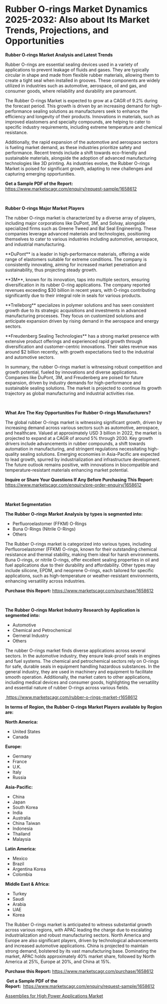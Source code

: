<p><h1>Rubber O-rings Market Dynamics 2025-2032: Also about Its Market Trends, Projections, and Opportunities</h1></p><p><strong>Rubber O-rings Market Analysis and Latest Trends</strong></p>
<p><p>Rubber O-rings are essential sealing devices used in a variety of applications to prevent leakage of fluids and gases. They are typically circular in shape and made from flexible rubber materials, allowing them to create a tight seal when installed in grooves. These components are widely utilized in industries such as automotive, aerospace, oil and gas, and consumer goods, where reliability and durability are paramount.</p><p>The Rubber O-rings Market is expected to grow at a CAGR of 9.2% during the forecast period. This growth is driven by an increasing demand for high-performance sealing solutions as manufacturers seek to enhance the efficiency and longevity of their products. Innovations in materials, such as improved elastomers and specialty compounds, are helping to cater to specific industry requirements, including extreme temperature and chemical resistance.</p><p>Additionally, the rapid expansion of the automotive and aerospace sectors is fueling market demand, as these industries prioritize safety and performance. Recent trends include a shift towards eco-friendly and sustainable materials, alongside the adoption of advanced manufacturing technologies like 3D printing. As industries evolve, the Rubber O-rings Market is poised for significant growth, adapting to new challenges and capturing emerging opportunities.</p></p>
<p><strong>Get a Sample PDF of the Report:&nbsp;</strong> <a href="https://www.marketscagr.com/enquiry/request-sample/1658612?utm_campaign=2476&utm_medium=2&utm_source=Github&utm_content=ia&utm_term=23032025&utm_id=rubber-o-rings">https://www.marketscagr.com/enquiry/request-sample/1658612</a></p>
<p>&nbsp;</p>
<p><strong>Rubber O-rings Major Market Players</strong></p>
<p><p>The rubber O-rings market is characterized by a diverse array of players, including major corporations like DuPont, 3M, and Solvay, alongside specialized firms such as Greene Tweed and Bal Seal Engineering. These companies leverage advanced materials and technologies, positioning themselves to cater to various industries including automotive, aerospace, and industrial manufacturing.</p><p>**DuPont** is a leader in high-performance materials, offering a wide range of elastomers suitable for extreme conditions. The company is consistently innovating, aiming for increased market penetration and sustainability, thus projecting steady growth.</p><p>**3M**, known for its innovation, taps into multiple sectors, ensuring diversification in its rubber O-ring applications. The company reported revenues exceeding $30 billion in recent years, with O-rings contributing significantly due to their integral role in seals for various products.</p><p>**Trelleborg** specializes in polymer solutions and has seen consistent growth due to its strategic acquisitions and investments in advanced manufacturing processes. They focus on customized solutions and anticipate expansion driven by rising demand in the aerospace and energy sectors.</p><p>**Freudenberg Sealing Technologies** has a strong market presence with extensive product offerings and experienced rapid growth through diversification and customer-centric innovations. Their sales revenue was around $2 billion recently, with growth expectations tied to the industrial and automotive sectors.</p><p>In summary, the rubber O-rings market is witnessing robust competition and growth potential, fueled by innovations and diverse applications. Companies like DuPont, 3M, and Freudenberg are poised for future expansion, driven by industry demands for high-performance and sustainable sealing solutions. The market is projected to continue its growth trajectory as global manufacturing and industrial activities rise.</p></p>
<p>&nbsp;</p>
<p><strong>What Are The Key Opportunities For Rubber O-rings Manufacturers?</strong></p>
<p><p>The global rubber O-rings market is witnessing significant growth, driven by increasing demand across various sectors such as automotive, aerospace, and healthcare. Valued at approximately USD 3 billion in 2022, the market is projected to expand at a CAGR of around 5% through 2030. Key growth drivers include advancements in rubber compounds, a shift towards automation in manufacturing, and stringent regulations necessitating high-quality sealing solutions. Emerging economies in Asia-Pacific are expected to lead growth, spurred by industrialization and infrastructure development. The future outlook remains positive, with innovations in biocompatible and temperature-resistant materials enhancing market potential.</p></p>
<p><strong>Inquire or Share Your Questions If Any Before Purchasing This Report:</strong> <a href="https://www.marketscagr.com/enquiry/pre-order-enquiry/1658612?utm_campaign=2476&utm_medium=2&utm_source=Github&utm_content=ia&utm_term=23032025&utm_id=rubber-o-rings">https://www.marketscagr.com/enquiry/pre-order-enquiry/1658612</a></p>
<p>&nbsp;</p>
<p><strong>Market Segmentation</strong></p>
<p><strong>The Rubber O-rings Market Analysis by types is segmented into:</strong></p>
<p><ul><li>Perfluoroelastomer (FFKM) O-Rings</li><li>Buna O-Rings (Nitrile O-Rings)</li><li>Others</li></ul></p>
<p><p>The Rubber O-rings market is categorized into various types, including Perfluoroelastomer (FFKM) O-rings, known for their outstanding chemical resistance and thermal stability, making them ideal for harsh environments. Buna O-rings, or nitrile O-rings, offer excellent sealing properties in oil and fuel applications due to their durability and affordability. Other types may include silicone, EPDM, and neoprene O-rings, each tailored for specific applications, such as high-temperature or weather-resistant environments, enhancing versatility across industries.</p></p>
<p><strong>Purchase this Report:&nbsp;</strong><a href="https://www.marketscagr.com/purchase/1658612?utm_campaign=2476&utm_medium=2&utm_source=Github&utm_content=ia&utm_term=23032025&utm_id=rubber-o-rings">https://www.marketscagr.com/purchase/1658612</a></p>
<p>&nbsp;</p>
<p><strong>The Rubber O-rings Market Industry Research by Application is segmented into:</strong></p>
<p><ul><li>Automotive</li><li>Chemical and Petrochemical</li><li>Gerneral Industry</li><li>Others</li></ul></p>
<p><p>The rubber O-rings market finds diverse applications across several sectors. In the automotive industry, they ensure leak-proof seals in engines and fuel systems. The chemical and petrochemical sectors rely on O-rings for safe, durable seals in equipment handling hazardous substances. In the general industry, they are used in machinery and equipment to facilitate smooth operation. Additionally, the market caters to other applications, including medical devices and consumer goods, highlighting the versatility and essential nature of rubber O-rings across various fields.</p></p>
<p><a href="https://www.marketscagr.com/rubber-o-rings-market-r1658612?utm_campaign=2476&utm_medium=2&utm_source=Github&utm_content=ia&utm_term=23032025&utm_id=rubber-o-rings">&nbsp;https://www.marketscagr.com/rubber-o-rings-market-r1658612</a></p>
<p><strong>In terms of Region, the Rubber O-rings Market Players available by Region are:</strong></p>
<p>
    <p> <strong> North America: </strong>
        <ul>
            <li>United States</li>
            <li>Canada</li>
        </ul>
        </p> 
    <p> <strong> Europe: </strong>
        <ul>
            <li>Germany</li>
            <li>France</li>
            <li>U.K.</li>
            <li>Italy</li>
            <li>Russia</li>
        </ul>
        </p> 
    <p> <strong> Asia-Pacific: </strong>
        <ul>
            <li>China</li>
            <li>Japan</li>
            <li>South Korea</li>
            <li>India</li>
            <li>Australia</li>
            <li>China Taiwan</li>
            <li>Indonesia</li>
            <li>Thailand</li>
            <li>Malaysia</li>
        </ul>
        </p> 
    <p> <strong> Latin America: </strong>
        <ul>
            <li>Mexico</li>
            <li>Brazil</li>
            <li>Argentina Korea</li>
            <li>Colombia</li>
        </ul>
        </p> 
    <p> <strong> Middle East & Africa: </strong>
        <ul>
            <li>Turkey</li>
            <li>Saudi</li>
            <li>Arabia</li>
            <li>UAE</li>
            <li>Korea</li>
        </ul>
    </p>
    </p>
<p><p>The Rubber O-rings market is anticipated to witness substantial growth across various regions, with APAC leading the charge due to escalating industrialization and robust manufacturing sectors. North America and Europe are also significant players, driven by technological advancements and increased automotive applications. China is projected to maintain strong demand, bolstered by its vast manufacturing base. Dominating the market, APAC holds approximately 40% market share, followed by North America at 25%, Europe at 20%, and China at 15%.</p></p>
<p><strong>Purchase this Report: </strong><a href="https://www.marketscagr.com/purchase/1658612?utm_campaign=2476&utm_medium=2&utm_source=Github&utm_content=ia&utm_term=23032025&utm_id=rubber-o-rings">https://www.marketscagr.com/purchase/1658612</a></p>
<p>&nbsp;<strong>Get a Sample PDF of the Report:&nbsp;&nbsp;</strong><a href="https://www.marketscagr.com/enquiry/request-sample/1658612?utm_campaign=2476&utm_medium=2&utm_source=Github&utm_content=ia&utm_term=23032025&utm_id=rubber-o-rings">https://www.marketscagr.com/enquiry/request-sample/1658612</a></p>
<p><strong></strong></p>
<p><p><a href="https://github.com/pimanoruman/Market-Research-Report-List-1/blob/main/assemblies-for-high-power-applications-market.md?utm_campaign=2476&utm_medium=2&utm_source=Github&utm_content=ia&utm_term=23032025&utm_id=rubber-o-rings">Assemblies for High Power Applications Market</a></p></p>